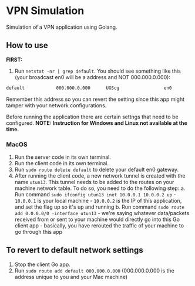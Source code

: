 # VPN Simulation

Simulation of a VPN application using Golang.

## How to use

__FIRST:__ 
1. Run `netstat -nr | grep default`. You should see something like this (your broadcast en0 will be a address and NOT 000.000.0.000): 
```bash
default            000.000.0.000      UGScg                 en0 
```
Remember this address so you can revert the setting since this app might tamper with your network configurations.


Before running the application there are certain settngs that need to be configured.
__NOTE: Instruction for Windows and Linux not available at the time.__

### MacOS

1. Run the server code in its own terminal.
2. Run the client code in its own terminal.
3. Run `sudo route delete default` to delete your default en0 gateway.
4. After running the client code, a new network tunnel is created with the name `utun13`. This tunnel needs to be added to the routes on your machine network table. To do so, you need to do the following step:
    a. Run command `sudo ifconfig utun13 inet 10.0.0.1 10.0.0.2 up`
        - `10.0.0.1` is your local machine
        - `10.0.0.2` is the IP of this application, and set the flag up so it's up and running
    b. Run command `sudo route add 0.0.0.0/0 -interface utun13`
        - we're saying whatever data/packets received from or sent to your machine would directly go into this Go client app
        - basically, you have rerouted the traffic of your machine to go through this app

## To revert to default network settings
1. Stop the client Go app.
2. Run `sudo route add default 000.000.0.000` (000.000.0.000 is the address unique to you and your Mac machine)
